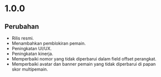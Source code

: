 # 1.0.0

## Perubahan

- Rilis resmi.
- Menambahkan pemblokiran pemain.
- Peningkatan UI/UX.
- Peningkatan kinerja.
- Memperbaiki nomor yang tidak diperbarui dalam field offset perangkat.
- Memperbaiki avatar dan banner pemain yang tidak diperbarui di papan skor multipemain.
